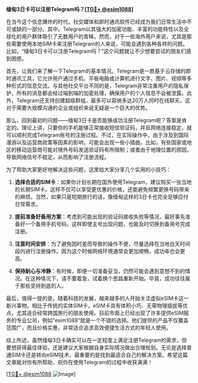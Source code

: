 **缅甸3日卡可以注册Telegram吗？[[TG💪+ @esim1088](https://t.me/s/esim1088)]**

在当今这个信息爆炸的时代，社交媒体和即时通讯软件已经成为我们日常生活中不可或缺的一部分。其中，Telegram以其强大的加密功能、丰富的功能特性以及全球化的用户群体吸引了无数用户的青睐。然而，对于一些海外用户来说，尤其是那些需要使用本地SIM卡来注册Telegram的人来说，可能会遇到各种各样的问题。比如，“缅甸3日卡可以注册Telegram吗？”这个问题就让不少想要尝试的朋友们感到困惑。

首先，让我们来了解一下Telegram的基本情况。Telegram是一款基于云存储的即时通讯工具，它允许用户通过手机、平板电脑或计算机进行文字、图片、视频等多种形式的信息交流。与其他社交平台不同的是，Telegram非常注重用户的隐私保护，所有的消息都会经过端到端的加密处理，确保用户的个人信息不会被泄露。此外，Telegram还支持创建超级群组，最多可以容纳多达20万人同时在线聊天，这对于需要大规模沟通的企业或组织来说无疑是一个巨大的优势。

那么，回到最初的问题——缅甸3日卡是否能够成功注册Telegram呢？答案是肯定的。理论上讲，只要你的手机能够正常接收短信验证码，并且网络连接稳定，就可以顺利完成Telegram账号的注册过程。不过，在实际操作中，由于涉及到国际漫游以及运营商政策等因素的影响，可能会出现一些小插曲。比如，有些国家或地区的移动运营商可能对境外号码发送验证码有所限制；或者由于地理位置的原因，导致网络信号不稳定，从而影响了注册流程。

为了帮助大家更好地解决这些问题，这里给大家分享几个实用的小技巧：

1. **选择合适的SIM卡**：如果你计划长期在国外使用Telegram，建议购买一张当地的长期SIM卡。这样不仅可以享受更优惠的价格，还能避免频繁更换号码带来的麻烦。当然，如果只是短期旅行的话，像缅甸这样的3日卡也完全足够应付日常需求。

2. **提前准备好备用方案**：考虑到可能出现的验证码接收失败等情况，最好事先准备好一个备用手机号码。这样即使主号出现问题，也能及时切换到备用号完成注册。

3. **注意时间安排**：为了避免因时差而导致的操作不便，尽量选择在当地白天时间段内进行注册操作。因为这个时候网络环境通常会更加顺畅，成功率也会更高。

4. **保持耐心与冷静**：有时候，即便一切准备妥当，仍然可能会遇到意想不到的情况。在这种情况下，请不要着急，试着换个思路重新开始。毕竟，成功往往属于那些坚持到底的人。

最后，值得一提的是，随着科技的发展，越来越多的人开始关注虚拟eSIM卡这一新兴事物。相比于传统的实体SIM卡，eSIM卡具有体积小巧、无需物理插拔等优点，尤其适合经常跨国旅行的朋友使用。目前市面上已经出现了许多提供eSIM服务的专业公司，例如“esim1088”就是一个不错的选择。他们提供的产品不仅覆盖范围广，而且价格实惠，非常适合追求高效便捷生活方式的年轻人使用。

综上所述，虽然缅甸3日卡确实可以在一定程度上满足注册Telegram的需求，但要想获得最佳体验，还是建议大家根据自身实际情况做出合理规划。无论是选择普通SIM卡还是转向eSIM技术，最重要的是找到最适合自己的解决方案。希望这篇文章能对你有所帮助，祝你在使用Telegram的过程中收获满满！

[[TG💪+ @esim1088](https://t.me/s/esim1088) ![Image](https://i.postimg.cc/4NQfJmqS/Snipaste-2025-05-13-00-14-12.png)]